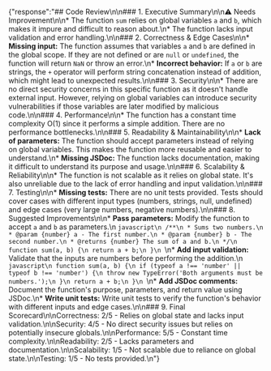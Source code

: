 {"response":"## Code Review\n\n### 1. Executive Summary\n\n⚠️ Needs Improvement\n\n* The function `sum` relies on global
variables `a` and `b`, which makes it impure and difficult to reason about.\n* The function lacks input validation and
error handling.\n\n### 2. Correctness & Edge Cases\n\n* **Missing input:** The function assumes that variables `a` and
`b` are defined in the global scope. If they are not defined or are `null` or `undefined`, the function will return
`NaN` or throw an error.\n* **Incorrect behavior:** If `a` or `b` are strings, the `+` operator will perform string
concatenation instead of addition, which might lead to unexpected results.\n\n### 3. Security\n\n* There are no direct
security concerns in this specific function as it doesn't handle external input. However, relying on global variables
can introduce security vulnerabilities if those variables are later modified by malicious code.\n\n### 4.
Performance\n\n* The function has a constant time complexity O(1) since it performs a simple addition. There are no
performance bottlenecks.\n\n### 5. Readability & Maintainability\n\n* **Lack of parameters:** The function should accept
parameters instead of relying on global variables. This makes the function more reusable and easier to understand.\n*
**Missing JSDoc:** The function lacks documentation, making it difficult to understand its purpose and usage.\n\n### 6.
Scalability & Reliability\n\n* The function is not scalable as it relies on global state. It's also unreliable due to
the lack of error handling and input validation.\n\n### 7. Testing\n\n* **Missing tests:** There are no unit tests
provided. Tests should cover cases with different input types (numbers, strings, null, undefined) and edge cases (very
large numbers, negative numbers).\n\n### 8. Suggested Improvements\n\n* **Pass parameters:** Modify the function to
accept `a` and `b` as parameters.\n ```javascript\n /**\n * Sums two numbers.\n * @param {number} a - The first
number.\n * @param {number} b - The second number.\n * @returns {number} The sum of a and b.\n */\n function sum(a, b)
{\n return a + b;\n }\n ```\n* **Add input validation:** Validate that the inputs are numbers before performing the
addition.\n ```javascript\n function sum(a, b) {\n if (typeof a !== 'number' || typeof b !== 'number') {\n throw new
TypeError('Both arguments must be numbers.');\n }\n return a + b;\n }\n ```\n* **Add JSDoc comments:** Document the
function's purpose, parameters, and return value using JSDoc.\n* **Write unit tests:** Write unit tests to verify the
function's behavior with different inputs and edge cases.\n\n### 9. Final Scorecard\n\nCorrectness: 2/5 - Relies on
global state and lacks input validation.\n\nSecurity: 4/5 - No direct security issues but relies on potentially insecure
globals.\n\nPerformance: 5/5 - Constant time complexity.\n\nReadability: 2/5 - Lacks parameters and
documentation.\n\nScalability: 1/5 - Not scalable due to reliance on global state.\n\nTesting: 1/5 - No tests
provided.\n"}